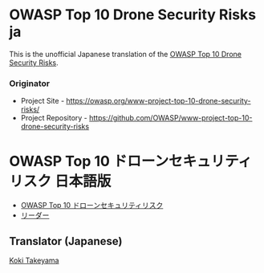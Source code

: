 # OWASP Top 10 Drone Security Risks ja

This is the unofficial Japanese translation of the [OWASP Top 10 Drone Security Risks](https://github.com/OWASP/www-project-top-10-drone-security-risks).

### Originator

- Project Site - <https://owasp.org/www-project-top-10-drone-security-risks/>
- Project Repository - <https://github.com/OWASP/www-project-top-10-drone-security-risks>

# OWASP Top 10 ドローンセキュリティリスク 日本語版

* [OWASP Top 10 ドローンセキュリティリスク](Document/index.md)
* [リーダー](Document/leaders.md)

## Translator (Japanese)

[Koki Takeyama](https://github.com/coky-t)
